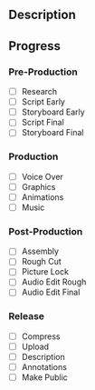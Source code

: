 ## Description

## Progress

### Pre-Production

- [ ] Research
- [ ] Script Early
- [ ] Storyboard Early
- [ ] Script Final
- [ ] Storyboard Final

### Production

- [ ] Voice Over
- [ ] Graphics
- [ ] Animations
- [ ] Music

### Post-Production

- [ ] Assembly
- [ ] Rough Cut
- [ ] Picture Lock
- [ ] Audio Edit Rough
- [ ] Audio Edit Final

### Release

- [ ] Compress
- [ ] Upload
- [ ] Description
- [ ] Annotations
- [ ] Make Public
